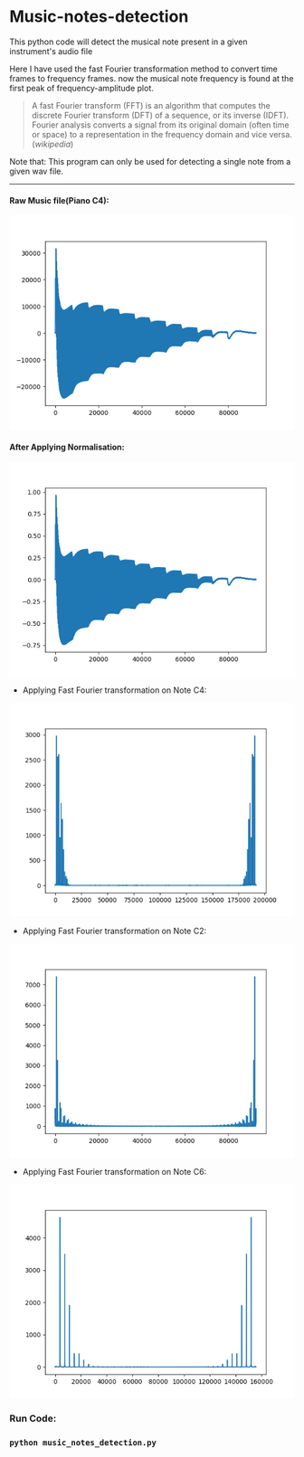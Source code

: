 # Music-notes-detection
This python code will detect the musical note present in a given instrument's audio file

Here I have used the fast Fourier transformation method to convert time frames to frequency frames. 
now the musical note frequency is found at the first peak of frequency-amplitude plot.

>A fast Fourier transform (FFT) is an algorithm that computes the discrete Fourier transform (DFT) of a sequence, or its inverse (IDFT). Fourier analysis converts a signal from its original domain (often time or space) to a representation in the frequency domain and vice versa.
>(*wikipedia*)

Note that: This program can only be used for detecting a single note from a given wav file.
<hr>
<h4> Raw Music file(Piano C4):</h4> 

![alt img](https://github.com/Amagnum/Music-notes-detection/blob/master/Pino_C.png)

<h4>After Applying Normalisation:</h4>

![alt img](https://github.com/Amagnum/Music-notes-detection/blob/master/Normalise.png)

- Applying Fast Fourier transformation on Note C4:

![alt img](https://github.com/Amagnum/Music-notes-detection/blob/master/F_C4.png)
- Applying Fast Fourier transformation on Note C2:

![alt img](https://github.com/Amagnum/Music-notes-detection/blob/master/F_C2.png)

- Applying Fast Fourier transformation on Note C6:

![alt img](https://github.com/Amagnum/Music-notes-detection/blob/master/F_C6.png)

<h3>Run Code: <h3>

```
python music_notes_detection.py
```
